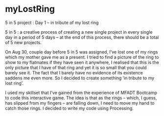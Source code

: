 # myLostRing
5 in 5 project : Day 1 – in tribute of my lost ring

5 in 5 : a creative process of creating a new single project 
in every single day in a period of 5 days – at the end of this process, 
there should be a total of 5 new projects.

On Aug 30, couple day before 5 in 5 was assigned, I’ve lost one of my rings 
which my mother gave me as a present. I tried to find a picture of the ring to 
show to my flatmates if they have seen it anywhere, I realised that this is 
the only picture that I have of that ring and yet it is so small that you could 
barely see it. The fact that I barely have no evidence of its existence saddens 
me even more. So I decided to create something ‘in tribute to my lost ring’.

I used my skillset that I’ve gained from the experience of MFADT Bootcamp to 
code this interactive game. The idea is that as the rings – which, I guess, 
has slipped from my fingers – are falling down, I need to move my hand to catch 
those rings. I decided to write my code using Processing. 
